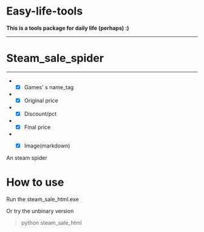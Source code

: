 # Easy-life-tools

**This is a tools package for daily life (perhaps)  :)**

------
# Steam_sale_spider

------

+ - [x] Games' s name_tag 
+ - [x] Original price
+ - [x] Discount/pct
+ - [x] Final price
+ - [x] Image(markdown)


An steam spider

# How to use
Run the steam_sale_html.exe

Or try the unbinary version

> python steam_sale_html
